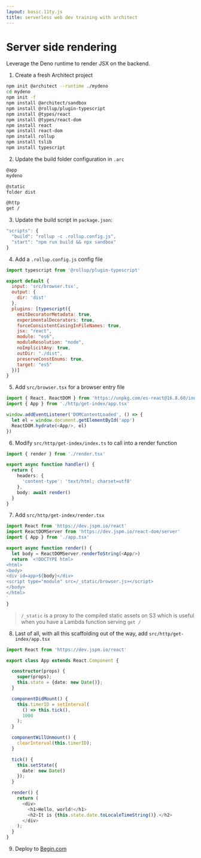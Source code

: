 ```yaml
---
layout: basic.11ty.js
title: serverless web dev training with architect
---
```


# Server side rendering 

Leverage the Deno runtime to render JSX on the backend.

1. Create a fresh Architect project

```bash
npm init @architect --runtime ./mydeno
cd mydeno
npm init -f
npm install @architect/sandbox 
npm install @rollup/plugin-typescript
npm install @types/react
npm install @types/react-dom
npm install react
npm install react-dom
npm install rollup
npm install tslib
npm install typescript
```

2. Update the build folder configuration in `.arc`

```bash
@app
mydeno

@static
folder dist

@http
get /
```

3. Update the build script in `package.json`:

```javascript
"scripts": {
  "build": "rollup -c .rollup.config.js",
  "start": "npm run build && npx sandbox"
}
```

4. Add a `.rollup.config.js` config file 

```javascript
import typescript from '@rollup/plugin-typescript'

export default {
  input: 'src/browser.tsx',
  output: {
    dir: 'dist'
  },
  plugins: [typescript({
    emitDecoratorMetadata: true,
    experimentalDecorators: true,
    forceConsistentCasingInFileNames: true,
    jsx: "react",
    module: "es6",
    moduleResolution: "node",
    noImplicitAny: true,
    outDir: "./dist",
    preserveConstEnums: true,
    target: "es5"
  })]
}
```

5. Add `src/browser.tsx` for a browser entry file

```typescript
import { React, ReactDOM } from 'https://unpkg.com/es-react@16.8.60/index.js'
import { App } from './http/get-index/app.tsx'

window.addEventListener('DOMContentLoaded', () => {
  let el = window.document.getElementById('app')
  ReactDOM.hydrate(<App/>, el)
})
```

6. Modify `src/http/get-index/index.ts` to call into a render function

```typescript
import { render } from './render.tsx'

export async function handler() {
  return {
    headers: {
      'content-type': 'text/html; charset=utf8'
    },
    body: await render()
  }
}
```

7. Add `src/http/get-index/render.tsx`

```typescript
import React from 'https://dev.jspm.io/react'
import ReactDOMServer from 'https://dev.jspm.io/react-dom/server'
import { App } from './app.tsx'

export async function render() {
  let body = ReactDOMServer.renderToString(<App/>)
  return `<!DOCTYPE html>
<html>
<body>
<div id=app>${body}</div>
<script type="module" src=/_static/browser.js></script>
</body>
</html>
`
}
```

> `/_static` is a proxy to the compiled static assets on S3 which is useful when you have a Lambda function serving `get /`

8. Last of all, with all this scaffolding out of the way, add `src/http/get-index/app.tsx`

```typescript
import React from 'https://dev.jspm.io/react'

export class App extends React.Component {

  constructor(props) {
    super(props);
    this.state = {date: new Date()};
  }

  componentDidMount() {
    this.timerID = setInterval(
      () => this.tick(),
      1000
    );
  }

  componentWillUnmount() {
    clearInterval(this.timerID);
  }

  tick() {
    this.setState({
      date: new Date()
    });
  }

  render() {
    return (
      <div>
        <h1>Hello, world!</h1>
        <h2>It is {this.state.date.toLocaleTimeString()}.</h2>
      </div>
    );
  }
}
```

9. Deploy to [Begin.com](https://begin.com)
